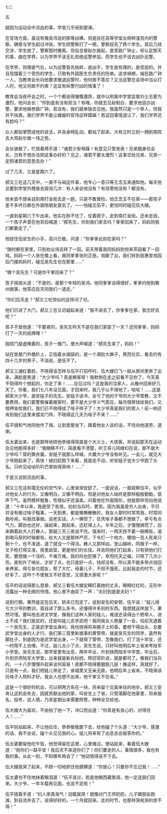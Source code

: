     七二 

   五

   就因为运动会中流血的事，学堂几乎闹到罢课。

   在官场方面，虽没有像吴鸿说的那等凶横，但是驻在高等学堂左侧梓潼宫内的警察，确曾与学生起过冲突，学生把警察打了一顿，警察捉去了两个学生。其后几经交涉，学生放了，警察暂时撤离。但自总督赵尔巽起，直至路广钟止，却认定那天的事，曲在学界，以为学界不该无礼拒绝巡警参加，而学生也不该去凶扑巡警。

   在学界，则理直气壮，以为巡警首先挑衅，是凶手，学生是有理的，是受屈的。并且现摆着三个受伤的学生，已取有外国医生负责任的伤单。追求祸根，端在路广钟一人，当教育会长向他要求撤退巡警时，他何故不答应？又当巡警在会场中当众打人时，他又何故不约束？这显有纵警行凶的情事了！

   教育会当夜开会之时，一个个都说得慷慨激昂，就中以附属中学堂监督刘士志更为激烈，他问会长：“你到底有没有担当？有哩，你就去见赵制台，要求他惩办凶警，要求他揭参路广钟。若没有，我们就单独去见他。我虽然只是一个举人，但我并不怯畏。我们学界不能让龌龊的官场这样蹂躏！若这回事情退让了，我们学界还有脸吗？”

   众人都拍掌赞成他的说法，并且桌椅乱动，都站了起来，大有立时立刻一拥到南院去大骂赵尔巽一场之势。

   会长骇极了，忙摇着两手道：“诸君少安毋躁！有意见只管发表！兄弟既身任会长，岂有不想办法把这事办好的？总之，诸君不要太激烈！这事交给兄弟，兄弟一定照诸君的意思去办！”

   过了几天，又是星期六了。

   郝又三在这几天中，一直不与闻这件事，他专心一意只等王念玉来通知他。每天他总要到学堂外稽查去探询几次：有人来会他没有？有信寄他没有？都没有。

   他未尝不想亲自到南打金街去走一趟，只是不敢冒险，怕王念玉不在家——那孩子差不多终日都在外面陪朋友耍去了。——怕碰见伍平，更怕同时碰见伍大嫂。

   一直到星期六下午出来，他实在耐不住了，仗着胆子，走到南打金街。还未走拢，一个孩子声音在他背后喊道：“郝先生，你到我们家去吗？爹爹回来了，妈妈同我们都要走了。”

   他捉住伍安生的小手，高兴已极，问道：“你爹爹此刻在家吗？”

   “随时都在家里，只到劝业场去转了一回。前天带着我同妈妈到悦来茶园看了一回戏。妈妈一个人坐在楼上看，我同爹爹坐的正座。戏歇了台，我们转到慈惠堂戏园后门接妈妈时，碰见吴先生也在那里……”

   “哪个吴先生？可是你干爹回来了？”

   孩子摇摇头道：“不是的，是那个年轻的吴鸿。他同爹爹谈得很好，爹爹约他到雅州做事，他答应后天同我们一道走。”

   “你们后天走？”郝又三吃惊似的这样问了句。

   他们已进了大门，郝又三忽又迟疑起来道：“我不进去了，你爹爹在家，我怎好去呢？”

   孩子不放他道：“不要紧的，吴先生昨天不是在我们家耍了一天？还同爹爹、妈妈打了一天的纸牌哩！”

   独院门是虚掩着的，孩子一推门，便大声喊道：“郝先生来了，妈妈！”

   站在堂屋门外檐阶上，正抱着水烟袋的，是一个满脸大麻子，黑而壮实，看去约有四十几岁的男子，不消说，是伍平了。

   郝又三通红着脸，不晓得该怎样与伍平打招呼时，伍大嫂已飞一般从房间里奔了出来，满脸是笑道：“大少爷吗？真是稀客呀！我默倒在走之前看不见你了，今天真不晓得咋个想起的，你走了来！……没见过吗？这是我的当家人，从雅州回来好几天了。你看，我们七八年没见面，才回来时，我几乎认不得他了，哈哈！……这是郝家大少爷，是安娃子的先生。安娃子读书，全亏了他的干爷同大少爷管教，又不要费用。我们着警察催着搬家时，要不是大少爷义气答应，每月借房钱给我们，又借押金给我们，我们已不晓得成了啥子样子了！大少爷真是我们的恩人！前一晌还肯到我们这里来摆龙门阵，不晓得这几天为啥子不来？……”

   伍平很和气地同他作了揖，让到堂屋坐下，跟着他女人说的话，不住向他道劳，道谢。

   伍太婆出来，也是那样地把他恭维得简直是个大义士，大侠客。并说起那天在运动会见他跑得多好：“我眼睛不行，简直看不清楚，听王哥儿同媳妇在说，那不是大少爷吗？穿的黄衣裳。安娃子就那么样喊，大概大少爷没有听见。一会儿，就见大少爷跑起来了，真快！媳妇赶跑下来看，我是走不动，听安娃子说大少爷跑了头名。只听见咇咇叭叭巴掌拍得真响！……”

   于是又谈到流血的事。

   郝又三在这和蔼无伦的空气中，心里渐渐安舒了。一面说话，一面窥察伍平，似乎对他女人的行为，又像明白，又像不明白。但是对他女人始终是那样殷殷勤勤，低声下气。虽然模样粗鲁，性情似乎还温柔。问着他在外面情形，他是那样坦白地说道：“十年以来，我是受了些苦。初初当兵时，更苦。因为我虽是穷人出身，平日并没有做过啥子粗事，一天到黑，都是懒懒散散的，我女人那时时常骂我，时常同我吵闹，叫我找事做。说老实话，人一懒惯了，任凭啥子事都不想做了。幸亏有点气力，脚劲也还好，操起来，跑起来，还赶得上人。半年之后，才慢慢搞惯了。后来跟着赵大人打彝人，那就三天三夜说不完。饿来时，一两天捞不着一碗稀饭，渴到喝马尿的时候都有。赵大人又是那样严厉，下令打一个地方，哪怕一百人死来只剩十个，也不准退，退了就没一个得活。彝人又那样凶，登山越岭，同猴子一样，叉子枪打得又准，夜里劫营，更是他们的长技。并且同他们打起来，只有把他们打死，要想擒一个活的，千难万难。我的险也犯够了，幸而托天之福，只带了几次小伤。直到升了哨长，才好了点。也只是好一点，钱却没有，所以真不能多带点钱回来养家。得亏各位朋友，帮了大忙，母妻儿子，不但不饿死，比起我走的时节，还好多了。这咋个不使我又不好意思，又感激大家呢？”

   伍平的话说得那么恳挚，郝又三看伍大嫂定睛盯着她的丈夫，眼睛红红的，无形中流露出一种无限的怜惜。他心里不由叹了一声：“夫妇到底是夫妇！”

   说到行期，果然是定在后天，轿夫已包定了。说到安生的安顿，伍平说：“娃儿得亏大少爷的教训，竟自读了那么多书，还懂得许多别的东西。我想就这样放下，果然可惜。要叫他去进文学堂，像我们这种人家的娃儿，难道还读得出个把举人、进士不成？我们是武的，还是叫娃儿去学武吧！我同我女人商量了一会，恰前天遇着一个吴先生，正是武学堂出身的。我也晓得将来粮子上的事，要想干得出头，总要武学堂出身的人才行。我们第三营里新接事的黄管带，就是吴先生的同学，虽然有脚肚子，到底因为是武学堂出身，一下就得了管带，怎像我们，打了泡十年仗，还一时爬不上去哩。不过，娃儿太小了点，吴先生说，只好叫他明后年上省来考陆军小学堂。吴先生说，那学堂更有出息，两年卒业，升到陕西陆军中学堂，毕业后，升到京师陆军大学堂，出来就是新兵标统，照旧官阶说，就是都司了。像我们当兵的，一十八步慢慢升起来谈何容易！皮都不晓得要磨脱几层！像这样，真就好了。只是有一点，我们把娃儿带走了，省城里又无亲无故，他明后年上省来，不晓得该托啥子人照料才好。我女人也想不出来，他干爹又不在省。”

   这是一个很好的机会，可以把两方系在一块，将来留个见面来往的地步。郝又三安肯让这机会失去，因就贡献出他的家，叫安生上了省，只管落脚在他家里，将来报名，投考，说人情，乃至星期出来需要照管，种种全交给他。

   伍大嫂大为喜欢，不由拍了他一下，冲口而出道：“你真是有良心的，对得住人！……”

   伍平则站起来，不让他拉住，恭恭敬敬跪下去，给他磕了个头道：“大少爷，感激的话，我不会说，磕个头见见我的心。娃儿将来有了出息总会报答你的。”

   伍太婆要留他吃午饭，他觉得留在这里，心里难过。便站起来，看着伍大嫂道：“祝你们一路平安！我后天不来送你们了！你们要走的人，事情很多，我也有我的事。从此一别，不知哪年再会了！”他动情得说不下去。

   伍大嫂竟哭了起来，不顾一切地抓住他膀膊道：“你放心！只要你不忘记我！……”

   伍太婆也不住地抹着眼泪道：“伍平说过，若是他朝西藏里调，他一定送我们回来。大少爷，一年半载再见面，也说不定啦！”

   伍平搓着手道：“妇人家真淘气！动辄就哭！就像对门王师奶奶，儿子跟朋友跑滩，到自流井去了，说得好好的，一个月就回来。走的时节，也那样哭啦哭的舍不得！”

